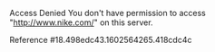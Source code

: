 Access Denied You don't have permission to access "http://www.nike.com/" on this server.

Reference #18.498edc43.1602564265.418cdc4c